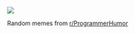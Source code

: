 ![](https://preview.redd.it/c6lwtgzetrbf1.png?width=640&crop=smart&auto=webp&s=5d84fb2b574d96e3f5f4a2d7e88102b73643bd84)

 Random memes from [r/ProgrammerHumor](https://www.reddit.com/r/ProgrammerHumor/)
